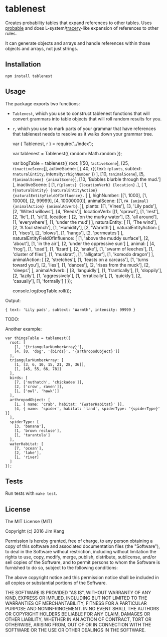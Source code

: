 tablenest
==================

Creates probability tables that expand references to other tables. Uses [probable](https://www.npmjs.com/package/probable) and does L-system/[tracery](https://github.com/galaxykate/tracery)-like expansion of references to other rules.

It can generate objects and arrays and handle references within those objects and arrays, not just strings.

Installation
------------

    npm install tablenest

Usage
-----

The package exports two functions:

- `Tablenest`, which you use to construct tablenest functions that will convert grammars into table objects that will roll random results for you.
- `r`, which you use to mark parts of your grammar that have references that tablenest needs to resolve as it walks down your grammar tree.

    var { Tablenest, r } = require('../index');

    var tablenest = Tablenest({
      random: Math.random
    });

    var bogTable = tablenest({
      root: [[50, r`activeScene`], [25, r`inactiveScene`]],
      activeScene: [
        [
          40,
          r({
            text: r`plants`,
            subtext: r`naturalEntity`,
            intensity: r`highNumber`
          })
        ],
        [10, r`animalScene`],
        [5, r`{animalScene} {animalScene}`],
        [10, 'Bubbles blurble through the mud.']
      ],
      inactiveScene: [
        [1, r`{plants} {locationVerb} {location}.`],
        [
          1,
          r`{naturalEntity} {naturalEntityAction} {naturalEntityFieldOfInfluence}.`
        ]
      ],
      highNumber: [[1, 1000], [1, 10000], [2, 99999], [4, 10000000]],
      animalScene: [[1, r`A {animal} {animalAction} {animalAdverb}.`]],
      plants: [[1, 'Vines'], [3, 'Lily pads'], [2, 'Wilted willows'], [4, 'Reeds']],
      locationVerb: [[1, 'sprawl'], [1, 'rest'], [2, 'lie'], [1, 'sit']],
      location: [
        [2, 'on the murky water'],
        [3, 'all around'],
        [1, 'everywhere'],
        [1, 'under the mud']
      ],
      naturalEntity: [
        [1, 'The wind'],
        [2, 'A foul stench'],
        [1, 'Humidity'],
        [2, 'Warmth']
      ],
      naturalEntityAction: [
        [1, 'rises'],
        [2, 'blows'],
        [1, 'hangs'],
        [2, 'permeates']
      ],
      naturalEntityFieldOfInfluence: [
        [1, 'above the muddy surface'],
        [2, 'about'],
        [1, 'in the air'],
        [2, 'under the oppressive sun']
      ],
      animal: [
        [4, 'frog'],
        [1, 'toad'],
        [1, 'lizard'],
        [2, 'snake'],
        [1, 'swarm of leeches'],
        [1, 'cluster of flies'],
        [1, 'muskrat'],
        [1, 'alligator'],
        [1, 'komodo dragon']
      ],
      animalAction: [
        [2, 'stretches'],
        [1, 'feasts on a carcass'],
        [1, 'turns toward you'],
        [2, 'lies'],
        [1, 'dances'],
        [2, 'rises from the muck'],
        [2, 'sleeps']
      ],
      animalAdverb: [
        [3, 'languidly'],
        [1, 'frantically'],
        [1, 'sloppily'],
        [2, 'lazily'],
        [1, 'aggressively'],
        [1, 'erratically'],
        [1, 'quickly'],
        [2, 'casually'],
        [1, 'formally']
      ]
    });

    console.log(bogTable.roll());

Output:

    { text: 'Lily pads', subtext: 'Warmth', intensity: 99999 }

TODO:

Another example:

    var thingsTable = tablenest({
      root: [
        [1, '{triangularNumberArray}'],
        [4, [0, 'dog', '{birds}', '{arthropodObject}']]
      ],
      triangularNumberArray: [
        [1, [3, 6, 10, 15, 21, 28, 36]],
        [1, [45, 55, 66, 78]]
      ],
      birds: [
        [7, ['nuthatch', 'chickadee']],
        [2, ['crow', raven']],
        [1, ['owl', 'hawk']]
      ],
      arthropodObject: [
        [1, { name: 'crab', habitat: '{waterHabitat}' }],
        [4, { name: 'spider', habitat: 'land', spiderType: '{spiderType}' }]
      ],
      spiderType: [
        [3, 'banana'],
        [1, 'brown recluse'],
        [1, 'tarantula']
      ],
      waterHabitat: [
        [7, 'ocean'],
        [2, 'lake'],
        [1, 'river]
      ]
    });
 
Tests
-----

Run tests with `make test`.

License
-------

The MIT License (MIT)

Copyright (c) 2016 Jim Kang

Permission is hereby granted, free of charge, to any person obtaining a copy
of this software and associated documentation files (the "Software"), to deal
in the Software without restriction, including without limitation the rights
to use, copy, modify, merge, publish, distribute, sublicense, and/or sell
copies of the Software, and to permit persons to whom the Software is
furnished to do so, subject to the following conditions:

The above copyright notice and this permission notice shall be included in
all copies or substantial portions of the Software.

THE SOFTWARE IS PROVIDED "AS IS", WITHOUT WARRANTY OF ANY KIND, EXPRESS OR
IMPLIED, INCLUDING BUT NOT LIMITED TO THE WARRANTIES OF MERCHANTABILITY,
FITNESS FOR A PARTICULAR PURPOSE AND NONINFRINGEMENT. IN NO EVENT SHALL THE
AUTHORS OR COPYRIGHT HOLDERS BE LIABLE FOR ANY CLAIM, DAMAGES OR OTHER
LIABILITY, WHETHER IN AN ACTION OF CONTRACT, TORT OR OTHERWISE, ARISING FROM,
OUT OF OR IN CONNECTION WITH THE SOFTWARE OR THE USE OR OTHER DEALINGS IN
THE SOFTWARE.

